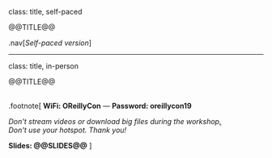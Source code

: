 class: title, self-paced

@@TITLE@@

.nav[*Self-paced version*]

---

class: title, in-person

@@TITLE@@<br/></br>

.footnote[
**WiFi: OReillyCon** —
**Password: oreillycon19**

*Don't stream videos or download big files during the workshop[.](https://www.youtube.com/watch?v=h16zyxiwDLY)*<br/>
*Don't use your hotspot. Thank you!*

**Slides: @@SLIDES@@**
]
